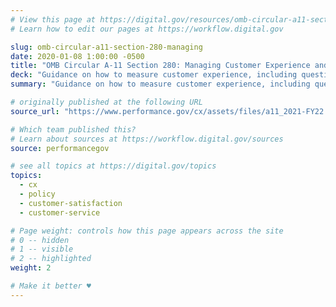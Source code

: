 ```yaml
---
# View this page at https://digital.gov/resources/omb-circular-a11-section-280-managing
# Learn how to edit our pages at https://workflow.digital.gov

slug: omb-circular-a11-section-280-managing
date: 2020-01-08 1:00:00 -0500
title: "OMB Circular A-11 Section 280: Managing Customer Experience and Improving Service Delivery"
deck: "Guidance on how to measure customer experience, including questions on satisfaction and confidence and trust in section 280.7"
summary: "Guidance on how to measure customer experience, including questions on satisfaction and confidence and trust in section 280.7"

# originally published at the following URL
source_url: "https://www.performance.gov/cx/assets/files/a11_2021-FY22.pdf"

# Which team published this?
# Learn about sources at https://workflow.digital.gov/sources
source: performancegov

# see all topics at https://digital.gov/topics
topics:
  - cx
  - policy
  - customer-satisfaction
  - customer-service

# Page weight: controls how this page appears across the site
# 0 -- hidden
# 1 -- visible
# 2 -- highlighted
weight: 2

# Make it better ♥
---
```

